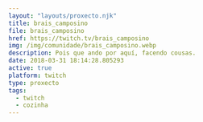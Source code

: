 ```yaml
---
layout: "layouts/proxecto.njk"
title: brais_camposino
file: brais_camposino
href: https://twitch.tv/brais_camposino
img: /img/comunidade/brais_camposino.webp
description: Pois que ando por aquí, facendo cousas.
date: 2018-03-31 18:14:28.805293
active: true
platform: twitch
type: proxecto
tags:
  - twitch
  - cozinha
---
```

